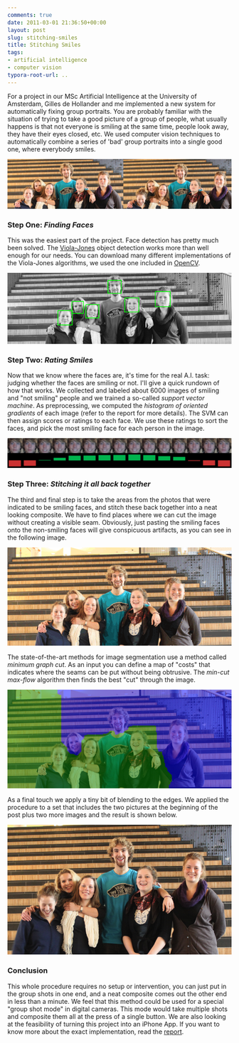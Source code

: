 ```yaml
---
comments: true
date: 2011-03-01 21:36:50+00:00
layout: post
slug: stitching-smiles
title: Stitching Smiles
tags:
- artificial intelligence
- computer vision
typora-root-url: ..
---
```


For a project in our MSc Artificial Intelligence at the University of Amsterdam, Gilles de Hollander and me implemented a new system for automatically fixing group portraits. You are probably familiar with the situation of trying to take a good picture of a group of people, what usually happens is that not everyone is smiling at the same time, people look away, they have their eyes closed, etc. We used computer vision techniques to automatically combine a series of 'bad' group portraits into a single good one, where everybody smiles.

![An example of a group portrait where not everybody was smiling at once.](/assets/2011-03-01-stitching-smiles/source-images.png)


### Step One: _Finding Faces_

This was the easiest part of the project. Face detection has pretty much been solved. The [Viola-Jones](http://en.wikipedia.org/wiki/Viola-Jones_object_detection_framework) object detection works more than well enough for our needs. You can download many different implementations of the Viola-Jones algorithms, we used the one included in [OpenCV](http://opencv.willowgarage.com/wiki/).

![Results of the Viola-Jones face detection.](/assets/2011-03-01-stitching-smiles/violajones.png)


### Step Two: _Rating Smiles_

Now that we know where the faces are, it's time for the real A.I. task: judging whether the faces are smiling or not. I'll give a quick rundown of how that works. We collected and labeled about 6000 images of smiling and "not smiling" people and we trained a so-called _support vector machine_. As preprocessing, we computed the _histogram of oriented gradients_ of each image  (refer to the report for more details). The SVM can then assign scores or ratings to each face. We use these ratings to sort the faces, and pick the most smiling face for each person in the image.

![Smile ratings for frames of a movie displayed as bars.](/assets/2011-03-01-stitching-smiles/smilerates.png)


### Step Three: _Stitching it all back together_

The third and final step is to take the areas from the photos that were indicated to be smiling faces, and stitch these back together into a neat looking composite. We have to find places where we can cut the image without creating a visible seam. Obviously, just pasting the smiling faces onto the non-smiling faces will give conspicuous artifacts, as you can see in the following image.

![Just pasting the smiling faces doesn't quite cut it.](/assets/2011-03-01-stitching-smiles/copypasted.gif)

The state-of-the-art methods for image segmentation use a method called _minimum graph cut_. As an input you can define a map of "costs" that indicates where the seams can be put without being obtrusive. The _min-cut max-flow_ algorithm then finds the best "cut" through the image.

![Blue areas were taken from picture A, green areas from picture B.](/assets/2011-03-01-stitching-smiles/overlayed-labels.png)

As a final touch we apply a tiny bit of blending to the edges. We applied the procedure to a set that includes the two pictures at the beginning of the post plus two more images and the result is shown below.

[![The resulting image: everyone is smiling!](/assets/2011-03-01-stitching-smiles/final-stitched-01.png)](/assets/2011-03-01-stitching-smiles/final-stitched-01.png)


### Conclusion

This whole procedure requires no setup or intervention, you can just put in the group shots in one end, and a neat composite comes out the other end in less than a minute. We feel that this method could be used for a special "group shot mode" in digital cameras. This mode would take multiple shots and composite them all at the press of a single button. We are also looking at the feasibility of turning this project into an iPhone App. If you want to know more about the exact implementation, read the [report](/assets/2011-03-01-stitching-smiles/projectAI-2011-dehollander-vandenberg.pdf).
